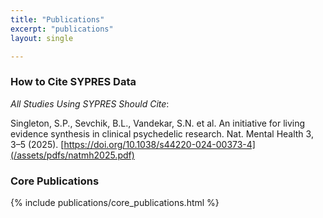 ```yaml
---
title: "Publications"
excerpt: "publications"
layout: single

---
```


### How to Cite SYPRES Data

_All Studies Using SYPRES Should Cite_:

Singleton, S.P., Sevchik, B.L., Vandekar, S.N. et al. An initiative for living evidence synthesis in clinical psychedelic research. Nat. Mental Health 3, 3–5 (2025). [https://doi.org/10.1038/s44220-024-00373-4](/assets/pdfs/natmh2025.pdf)


### Core Publications

{% include publications/core_publications.html %}

